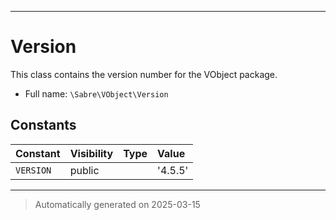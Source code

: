 ***

# Version

This class contains the version number for the VObject package.



* Full name: `\Sabre\VObject\Version`


## Constants

| Constant | Visibility | Type | Value |
|:---------|:-----------|:-----|:------|
|`VERSION`|public| |&#039;4.5.5&#039;|




***
> Automatically generated on 2025-03-15
